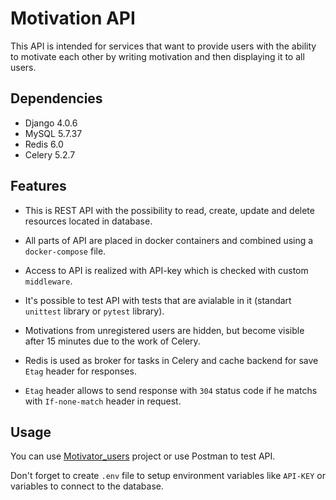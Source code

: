 # Motivation API

This API is intended for services that want to provide users with the ability to motivate each other by writing motivation and then displaying it to all users.

## Dependencies

* Django 4.0.6
* MySQL 5.7.37
* Redis 6.0
* Celery 5.2.7

## Features

* This is REST API with the possibility to read, create, update and delete resources located in database.

* All parts of API are placed in docker containers and combined using a `docker-compose` file.

* Access to API is realized with API-key which is checked with custom `middleware`.

* It's possible to test API with tests that are avialable in it (standart `unittest` library or `pytest` library).

* Motivations from unregistered users are hidden, but become visible after 15 minutes due to the work of Celery.

* Redis is used as broker for tasks in Celery and cache backend for save `Etag` header for responses.

* `Etag` header allows to send response with `304` status code if he matchs with `If-none-match` header in request.

## Usage

You can use [Motivator_users](https://github.com/Bahch1k/Motivator_users) project or use Postman to test API.

Don't forget to create `.env` file to setup environment variables like `API-KEY` or variables to connect to the database.
